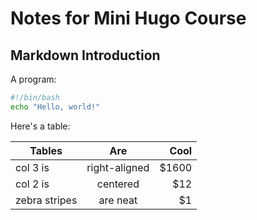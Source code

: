 # Notes for Mini Hugo Course

## Markdown Introduction

A program:

```bash
#!/bin/bash
echo "Hello, world!"
```

Here's a table:

 Tables        | Are           | Cool  |
| ------------- |:-------------:| -----:|
| col 3 is      | right-aligned | $1600 |
| col 2 is      | centered      |   $12 |
| zebra stripes | are neat      |    $1 |
